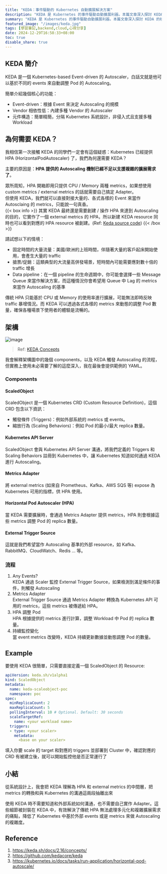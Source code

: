 ```yaml
---
title: "KEDA：事件驅動的 Kubernetes 自動擴展解決方案"
description: "KEDA 是 Kubernetes 的事件驅動自動擴展利器。本篇文章深入探討 KEDA 的核心功能、適用場景、配置範例，以滿足現代應用的擴展需求。"
summary: "KEDA 是 Kubernetes 的事件驅動自動擴展利器。本篇文章深入探討 KEDA 的核心功能、適用場景、配置範例，以滿足現代應用的擴展需求。"
featured_image: "/images/keda.jpg"
tags: [學習筆記,backend,cloud,心得分享]
date: 2024-12-29T16:58:33+08:00
toc: true
disable_share: true
---
```


## KEDA 簡介

KEDA 是一個 Kubernetes-based Event-driven 的 Autoscaler，白話文就是他可以基於不同的 events 來自動調整 Pod 的 Autoscaling。

簡單介紹幾個核心的功能：
- Event-driven：根據 Event 來決定 Autoscaling 的規模
- Vendor 相依性低：內建多種 Vendor 的 Autoscaler
- 元件構造：簡單精簡，分隔 Kubernetes 系統設計，非侵入式且支援多種 Workload

## 為何需要 KEDA？

我相信第一次接觸 KEDA 的同學們一定會有這個疑惑：Kubernetes 已經提供 HPA (HorizontalPodAutoscaler) 了，我們為何還需要 KEDA？  

主要的原因是：**HPA 提供的 Autoscaling 機制已經不足以支援複雜的擴展需求了**。  

眾所周知，HPA 開箱即用只提供 CPU / Memory 兩種 metrics，如果想使用 custom metrics / external metrics 的話就需要自己搞定 Adapter。  
但使用 KEDA，我們就可以直接對接大量的、各式各樣的 Event 來當作 Autosclaing 的 metrics，只能說一句真香。  
{{< box info >}}
其實 KEDA 最終還是需要創建 / 操作 HPA 來達到 Autoscaling 的目的，它實作了一個 external metrics 的 HPA，所以新建 KEDA resource 同時也可以看到對應的 HPA resource 被創建。(Ref: [Keda source code](https://github.com/kedacore/keda/blob/87158f3dae1d08ddb897079aa42d89c31fc4861c/controllers/keda/scaledobject_controller.go#L290-L291))
{{< /box >}}

請試想以下的情境：
- 固定時間的大量流量：美國/歐洲的上班時間，伴隨著大量的客戶起床開始使用，會產生大量的 traffic
- 搶票/促銷：這類典型的大流量高併發場景，短時間內可能需要應對數十倍的 traffic 增長
- Data pipeline：在一個 pipeline 的生命週期中，你可能會選擇一些 Message Queue 來當作解決方案，而這種情況你會希望用 Queue 中 Lag 的 metrics 來當作 Autoscaling 的基準

傳統 HPA 只能基於 CPU 或 Memory 的使用率進行擴展，可能無法即時反映 traffic 暴增情況。而 KEDA 可以透過各式各樣的 metrics 來動態的調整 Pod 數量，確保各種場景下使用者的體驗是流暢的。

## 架構

![image](https://i.imgur.com/LKVjpcW.png)
> Ref: [KEDA Concepts](https://keda.sh/docs/2.16/concepts/)

我會解釋架構圖中的幾個 components，以及 KEDA 觸發 Autoscaling 的流程，但實務上使用未必需要了解的這麼深入，我在最後會提供範例的 YAML。

### Components

#### ScaledObject
ScaledObject 是一個 Kubernetes CRD (Custom Resource Definition)，這個 CRD 包含以下資訊：
- 觸發條件 (Triggers)：例如外部系統的 metrics 或 events。
- 縮放行為 (Scaling Behaviors)：例如 Pod 的最小/最大 replica 數量。

#### Kubernetes API Server
ScaledObject 會與 Kubernetes API Server 溝通，將我們定義的 Triggers 和 Scaling Behaviors 註冊到 Kubernetes 中，讓 Kubernetes 知道如何通過 KEDA 進行 Autoscaling。

#### Metrics Adapter
將 external metrics (如來自 Prometheus、Kafka、AWS SQS 等) expose 為 Kubernetes 可用的指標，供 HPA 使用。

#### Horizontal Pod Autoscaler (HPA)
當 KEDA 需要擴展時，會通過 Metrics Adapter 提供 metrics，HPA 則會根據這些 metrics 調整 Pod 的 replica 數量。

#### External Trigger Source
這就是我們希望當作 Autoscaling 基準的外部 resource，如 Kafka、RabbitMQ、CloudWatch、Redis ... 等。

### 流程
1. Any Events?  
KEDA 通過 Scaler 監控 External Trigger Source，如果檢測到滿足條件的事件，則觸發 Autoscaling
2. Metrics Adapter  
External Trigger Source 通過 Metrics Adapter 轉換為 Kubernetes API 可用的 metrics，這些 metrics 被傳遞給 HPA。
3. HPA 調整 Pod  
HPA 根據提供的 metrics 進行計算，調整 Workload 中 Pod 的 replica 數量。
4. 持續監控變化  
當 event metrics 改變時，KEDA 持續更新數據並動態調整 Pod 的數量。

## Example
要使用 KEDA 很簡單，只需要直接定義一個 ScaledObject 的 Resource:
```yaml
apiVersion: keda.sh/v1alpha1
kind: ScaledObject
metadata:
  name: keda-scaleobject-poc
  namespace: poc
spec:
  minReplicaCount: 2
  maxReplicaCount: 5
  pollingInterval: 10 # Optional. Default: 30 seconds
  scaleTargetRef:
    name: <your workload name>
  triggers:
  - type: <your scaler>
    metadata:
      <base on your scaler>
```

填入你要 scale 的 target 和對應的 triggers 並部署到 Cluster 中，確認對應的 CRD 有被建立後，就可以開始監控他是否正常運行了

## 小結

從系統設計上，我會把 KEDA 理解為 HPA 和 external metrics 的中間層，把 metrics 的轉換和與 Kubernetes 的溝通這兩段抽離出來

使用 KEDA 時不需要知道和外部系統如何溝通，也不需要自己實作 Adapter。這些細節被封裝在 KEDA 中，有效解決了傳統 HPA 無法處理多元化和複雜擴展需求的痛點，降低了 Kubernetes 中基於外部 events 或是 metrics 來做 Autoscaling 的複雜度。

## Reference
1. https://keda.sh/docs/2.16/concepts/
2. https://github.com/kedacore/keda
3. https://kubernetes.io/docs/tasks/run-application/horizontal-pod-autoscale/